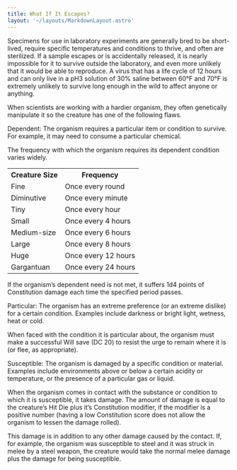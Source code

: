 ```yaml
---
title: What If It Escapes?
layout: '~/layouts/MarkdownLayout.astro'
---
```

Specimens for use in laboratory experiments are generally bred to be short-
lived, require specific temperatures and conditions to thrive, and often are
sterilized. If a sample escapes or is accidentally released, it is nearly
impossible for it to survive outside the laboratory, and even more unlikely
that it would be able to reproduce. A virus that has a life cycle of 12 hours
and can only live in a pH3 solution of 30% saline between 60°F and 70°F is
extremely unlikely to survive long enough in the wild to affect anyone or
anything.

When scientists are working with a hardier organism, they often genetically
manipulate it so the creature has one of the following flaws.

Dependent: The organism requires a particular item or condition to survive.
For example, it may need to consume a particular chemical.

The frequency with which the organism requires its dependent condition varies
widely.


<table> <tr><th>Creature Size</th><th>Frequency</th></tr> <tr><td>Fine</td><td>Once every round</td></tr> <tr class="shaded"><td>Diminutive</td><td>Once every minute</td></tr> <tr><td>Tiny</td><td>Once every hour</td></tr> <tr class="shaded"><td>Small</td><td>Once every 4 hours</td></tr> <tr><td>Medium-size</td><td>Once every 6 hours</td></tr> <tr class="shaded"><td>Large</td><td>Once every 8 hours</td></tr> <tr><td>Huge</td><td>Once every 12 hours</td></tr> <tr class="shaded"><td>Gargantuan</td><td>Once every 24 hours</td></tr> </table>



If the organism’s dependent need is not met, it suffers 1d4 points of
Constitution damage each time the specified period passes.

Particular: The organism has an extreme preference (or an extreme dislike) for
a certain condition. Examples include darkness or bright light, wetness, heat
or cold.

When faced with the condition it is particular about, the organism must make a
successful Will save (DC 20) to resist the urge to remain where it is (or
flee, as appropriate).

Susceptible: The organism is damaged by a specific condition or material.
Examples include environments above or below a certain acidity or temperature,
or the presence of a particular gas or liquid.

When the organism comes in contact with the substance or condition to which it
is susceptible, it takes damage. The amount of damage is equal to the
creature’s Hit Die plus it’s Constitution modifier, if the modifier is a
positive number (having a low Constitution score does not allow the organism
to lessen the damage rolled).

This damage is in addition to any other damage caused by the contact. If, for
example, the organism was susceptible to steel and it was struck in melee by a
steel weapon, the creature would take the normal melee damage plus the damage
for being susceptible.


